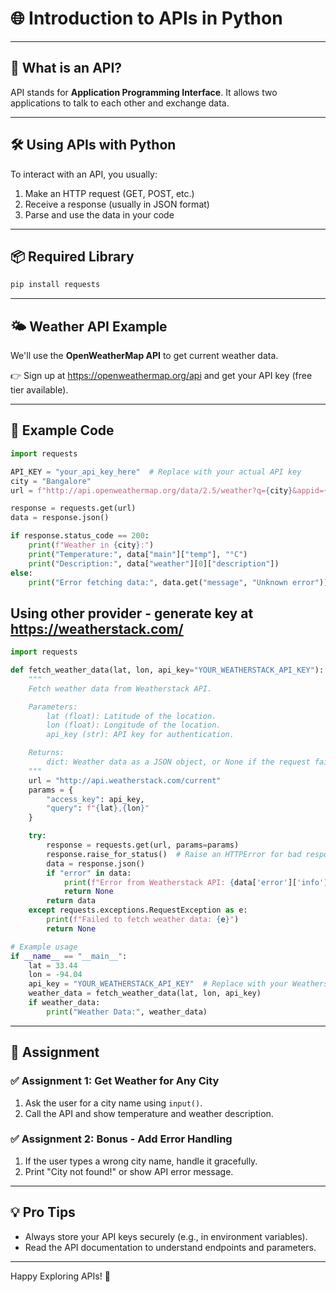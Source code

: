 
# 🌐 Introduction to APIs in Python

---

## 🧠 What is an API?

API stands for **Application Programming Interface**. It allows two applications to talk to each other and exchange data.

---

## 🛠️ Using APIs with Python

To interact with an API, you usually:
1. Make an HTTP request (GET, POST, etc.)
2. Receive a response (usually in JSON format)
3. Parse and use the data in your code

---

## 📦 Required Library

```bash
pip install requests
```

---

## 🌤️ Weather API Example

We'll use the **OpenWeatherMap API** to get current weather data.

👉 Sign up at https://openweathermap.org/api and get your API key (free tier available).

---

## 🧪 Example Code

```python
import requests

API_KEY = "your_api_key_here"  # Replace with your actual API key
city = "Bangalore"
url = f"http://api.openweathermap.org/data/2.5/weather?q={city}&appid={API_KEY}&units=metric"

response = requests.get(url)
data = response.json()

if response.status_code == 200:
    print(f"Weather in {city}:")
    print("Temperature:", data["main"]["temp"], "°C")
    print("Description:", data["weather"][0]["description"])
else:
    print("Error fetching data:", data.get("message", "Unknown error"))
```


## Using other provider - generate key at https://weatherstack.com/
```python
import requests

def fetch_weather_data(lat, lon, api_key="YOUR_WEATHERSTACK_API_KEY"):
    """
    Fetch weather data from Weatherstack API.

    Parameters:
        lat (float): Latitude of the location.
        lon (float): Longitude of the location.
        api_key (str): API key for authentication.

    Returns:
        dict: Weather data as a JSON object, or None if the request fails.
    """
    url = "http://api.weatherstack.com/current"
    params = {
        "access_key": api_key,
        "query": f"{lat},{lon}"
    }

    try:
        response = requests.get(url, params=params)
        response.raise_for_status()  # Raise an HTTPError for bad responses (4xx and 5xx)
        data = response.json()
        if "error" in data:
            print(f"Error from Weatherstack API: {data['error']['info']}")
            return None
        return data
    except requests.exceptions.RequestException as e:
        print(f"Failed to fetch weather data: {e}")
        return None

# Example usage
if __name__ == "__main__":
    lat = 33.44
    lon = -94.04
    api_key = "YOUR_WEATHERSTACK_API_KEY"  # Replace with your Weatherstack API key
    weather_data = fetch_weather_data(lat, lon, api_key)
    if weather_data:
        print("Weather Data:", weather_data)
```
---

## 🧪 Assignment

### ✅ Assignment 1: Get Weather for Any City
1. Ask the user for a city name using `input()`.
2. Call the API and show temperature and weather description.

### ✅ Assignment 2: Bonus - Add Error Handling
1. If the user types a wrong city name, handle it gracefully.
2. Print "City not found!" or show API error message.

---

## 💡 Pro Tips

- Always store your API keys securely (e.g., in environment variables).
- Read the API documentation to understand endpoints and parameters.

---

Happy Exploring APIs! 🚀
